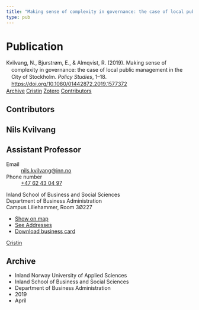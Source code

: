 ```yaml
---
title: "Making sense of complexity in governance: the case of local public management in the City of Stockholm"
type: pub
---
```

<h1>Publication</h1>
<article id="csl-bib-container-6NY5VT59" class="csl-bib-container">
  <div class="csl-bib-body" style="line-height: 1.35; padding-left: 1em; text-indent:-1em;">
  <div class="csl-entry">Kvilvang, N., Bjurstr&#xF8;m, E., &amp; Almqvist, R. (2019). Making sense of complexity in governance: the case of local public management in the City of Stockholm. <i>Policy Studies</i>, 1&#x2013;18. <a href="https://doi.org/10.1080/01442872.2019.1577372">https://doi.org/10.1080/01442872.2019.1577372</a></div>
</div>
  <div class="csl-bib-buttons">
    <a href="#taxonomy-article-6NY5VT59" class="csl-bib-button">Archive</a>
    <a href="https://app.cristin.no/results/show.jsf?id=1694423" alt="Cristin URL" class="csl-bib-button">Cristin</a>
    <a href="http://zotero.org/groups/5022929/items/6NY5VT59" alt="Zotero URL" class="csl-bib-button">Zotero</a>
    <a href="#contributors-article-6NY5VT59" class="csl-bib-button">Contributors</a>
  </div>
  <div id="csl-bib-meta-container-6NY5VT59"></div>
</article>
<div id="csl-bib-meta-6NY5VT59" class="csl-bib-meta">
  <article id="contributors-article-6NY5VT59" class="contributors-article">
    <h1>Contributors</h1>
    <div class="personas">
<div class="vrtx-hinn-person-card">
<div class="photo">
<i class="lar la-user-circle missing-person"></i>
</div>
<div class="info">
<hgroup><h1>Nils Kvilvang</h1>
<h2>Assistant Professor</h2>
</hgroup><dl>
<dt>Email</dt>
<dd>
<a href="mailto:nils.kvilvang@inn.no">nils.kvilvang@inn.no</a>
</dd>
<dt>Phone number</dt>
<dd><a href="tel:+4762430497">
+47 62 43 04 97
</a></dd>
</dl>
<p>
Inland School of Business and Social Sciences<br>
Department of Business Administration<br>
Campus Lillehammer,
Room 3Ø227
</p>
<ul class="vrtx-hinn-links">
<li><a href="https://www.google.com/maps?q=61.13620,11.37454">Show on map</a></li>
<li><a href="https://www.inn.no/english/find-an-employee/nils-kvilvang.html#vrtx-hinn-addresses">See Addresses</a></li>
<li><a href="https://www.inn.no/english/find-an-employee/nils-kvilvang.html?vrtx=vcf">Download business card</a></li>
</ul>
</div>
</div>
<a href="https://app.cristin.no/persons/show.jsf?id=556149" alt="Cristin URL" class="personas-cristin">Cristin</a>
</div>
  </article>
  <article id="taxonomy-article-6NY5VT59" class="taxonomy-article">
    <h1>Archive</h1>
    <ul>
      <li>Inland Norway University of Applied Sciences</li>
      <li>Inland School of Business and Social Sciences</li>
      <li>Department of Business Administration</li>
      <li>2019</li>
      <li>April</li>
    </ul>
  </article>
</div>
